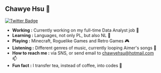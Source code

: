 ## Chawye Hsu 👋
[![Twitter Badge](https://img.shields.io/badge/-@chawyehsu-1ca0f1?style=flat-square&logo=twitter&logoColor=white&link=https://twitter.com/chawyehsu)](https://twitter.com/chawyehsu) 

- **Working :** Currently working on my full-time Data Analyst job 🔭
- **Learning :** Languages, not only PL, but also NL 📖
- **Playing :** Minecraft, Roguelike Games and Retro Games 🎮
- **Listening :** Different genres of music, currently looping Aimer's songs 🎵
- **How to reach me :** via SNS, or send email to chawyehsu@hotmail.com 📫
- **Fun fact :** I transfer tea, instead of coffee, into codes 🤔

<!--
**chawyehsu/chawyehsu** is a ✨ _special_ ✨ repository because its `README.md` (this file) appears on your GitHub profile.

Here are some ideas to get you started:

- 🔭 I’m currently working on ...
- 🌱 I’m currently learning ...
- 👯 I’m looking to collaborate on ...
- 🤔 I’m looking for help with ...
- 💬 Ask me about ...
- 📫 How to reach me: ...
- 😄 Pronouns: ...
- ⚡ Fun fact: ...
-->
